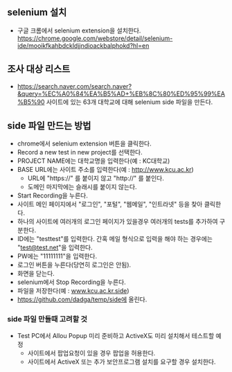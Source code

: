 ## selenium 설치

* 구글 크롬에서 selenium extension을 설치한다. https://chrome.google.com/webstore/detail/selenium-ide/mooikfkahbdckldjjndioackbalphokd?hl=en

## 조사 대상 리스트

* https://search.naver.com/search.naver?&query=%EC%A0%84%EA%B5%AD+%EB%8C%80%ED%95%99%EA%B5%90 사이트에 있는 63개 대학교에 대해 selenium side 파일을 만든다.

## side 파일 만드는 방법

* chrome에서 selenium extension 버튼을 클릭한다.
* Record a new test in new project를 선택한다.
* PROJECT NAME에는 대학교명을 입력한다(예 : KC대학교)
* BASE URL에는 사이트 주소를 입력한다(예 : http://www.kcu.ac.kr)
  * URL에 "https://" 를 붙이지 않고 "http://" 를 붙인다.
  * 도메인 마지막에는 슬래시를 붙이지 않는다.
* Start Recording을 누른다.
* 사이트 메인 페이지에서 "로그인", "포털", "웹메일", "인트라넷" 등을 찾아 클릭한다.
* 하나의 사이트에 여러개의 로그인 페이지가 있을경우 여러개의 tests를 추가하여 구분한다.
* ID에는 "testtest"를 입력한다. 간혹 메일 형식으로 입력을 해야 하는 경우에는 "test@test.net"을 입력한다.
* PW에는 "11111111"을 입력한다.
* 로그인 버튼을 누른다(당연히 로그인은 안됨).
* 화면을 닫는다.
* selenium에서 Stop Recording을 누른다.
* 파일을 저장한다(예 : www.kcu.ac.kr.side)
* https://github.com/dadga/temp/side에 올린다.

### side 파일 만들때 고려할 것
* Test PC에서 Allou Popup 미리 준비하고 ActiveX도 미리 설치해서 테스트할 예정
  * 사이트에서 팝업요청이 있을 경우 팝업을 허용한다.
  * 사이트에서 ActiveX 또는 추가 보안프로그램 설치를 요구할 경우 설치한다.
